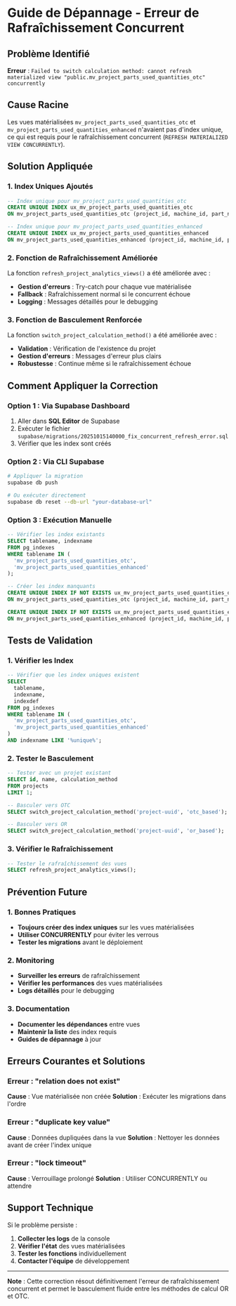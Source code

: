 # Guide de Dépannage - Erreur de Rafraîchissement Concurrent

## Problème Identifié
**Erreur** : `Failed to switch calculation method: cannot refresh materialized view "public.mv_project_parts_used_quantities_otc" concurrently`

## Cause Racine
Les vues matérialisées `mv_project_parts_used_quantities_otc` et `mv_project_parts_used_quantities_enhanced` n'avaient pas d'index unique, ce qui est requis pour le rafraîchissement concurrent (`REFRESH MATERIALIZED VIEW CONCURRENTLY`).

## Solution Appliquée

### 1. Index Uniques Ajoutés
```sql
-- Index unique pour mv_project_parts_used_quantities_otc
CREATE UNIQUE INDEX ux_mv_project_parts_used_quantities_otc 
ON mv_project_parts_used_quantities_otc (project_id, machine_id, part_number);

-- Index unique pour mv_project_parts_used_quantities_enhanced
CREATE UNIQUE INDEX ux_mv_project_parts_used_quantities_enhanced 
ON mv_project_parts_used_quantities_enhanced (project_id, machine_id, part_number);
```

### 2. Fonction de Rafraîchissement Améliorée
La fonction `refresh_project_analytics_views()` a été améliorée avec :
- **Gestion d'erreurs** : Try-catch pour chaque vue matérialisée
- **Fallback** : Rafraîchissement normal si le concurrent échoue
- **Logging** : Messages détaillés pour le debugging

### 3. Fonction de Basculement Renforcée
La fonction `switch_project_calculation_method()` a été améliorée avec :
- **Validation** : Vérification de l'existence du projet
- **Gestion d'erreurs** : Messages d'erreur plus clairs
- **Robustesse** : Continue même si le rafraîchissement échoue

## Comment Appliquer la Correction

### Option 1 : Via Supabase Dashboard
1. Aller dans **SQL Editor** de Supabase
2. Exécuter le fichier `supabase/migrations/20251015140000_fix_concurrent_refresh_error.sql`
3. Vérifier que les index sont créés

### Option 2 : Via CLI Supabase
```bash
# Appliquer la migration
supabase db push

# Ou exécuter directement
supabase db reset --db-url "your-database-url"
```

### Option 3 : Exécution Manuelle
```sql
-- Vérifier les index existants
SELECT tablename, indexname 
FROM pg_indexes 
WHERE tablename IN (
  'mv_project_parts_used_quantities_otc',
  'mv_project_parts_used_quantities_enhanced'
);

-- Créer les index manquants
CREATE UNIQUE INDEX IF NOT EXISTS ux_mv_project_parts_used_quantities_otc 
ON mv_project_parts_used_quantities_otc (project_id, machine_id, part_number);

CREATE UNIQUE INDEX IF NOT EXISTS ux_mv_project_parts_used_quantities_enhanced 
ON mv_project_parts_used_quantities_enhanced (project_id, machine_id, part_number);
```

## Tests de Validation

### 1. Vérifier les Index
```sql
-- Vérifier que les index uniques existent
SELECT 
  tablename,
  indexname,
  indexdef
FROM pg_indexes 
WHERE tablename IN (
  'mv_project_parts_used_quantities_otc',
  'mv_project_parts_used_quantities_enhanced'
)
AND indexname LIKE '%unique%';
```

### 2. Tester le Basculement
```sql
-- Tester avec un projet existant
SELECT id, name, calculation_method 
FROM projects 
LIMIT 1;

-- Basculer vers OTC
SELECT switch_project_calculation_method('project-uuid', 'otc_based');

-- Basculer vers OR
SELECT switch_project_calculation_method('project-uuid', 'or_based');
```

### 3. Vérifier le Rafraîchissement
```sql
-- Tester le rafraîchissement des vues
SELECT refresh_project_analytics_views();
```

## Prévention Future

### 1. Bonnes Pratiques
- **Toujours créer des index uniques** sur les vues matérialisées
- **Utiliser CONCURRENTLY** pour éviter les verrous
- **Tester les migrations** avant le déploiement

### 2. Monitoring
- **Surveiller les erreurs** de rafraîchissement
- **Vérifier les performances** des vues matérialisées
- **Logs détaillés** pour le debugging

### 3. Documentation
- **Documenter les dépendances** entre vues
- **Maintenir la liste** des index requis
- **Guides de dépannage** à jour

## Erreurs Courantes et Solutions

### Erreur : "relation does not exist"
**Cause** : Vue matérialisée non créée
**Solution** : Exécuter les migrations dans l'ordre

### Erreur : "duplicate key value"
**Cause** : Données dupliquées dans la vue
**Solution** : Nettoyer les données avant de créer l'index unique

### Erreur : "lock timeout"
**Cause** : Verrouillage prolongé
**Solution** : Utiliser CONCURRENTLY ou attendre

## Support Technique

Si le problème persiste :
1. **Collecter les logs** de la console
2. **Vérifier l'état** des vues matérialisées
3. **Tester les fonctions** individuellement
4. **Contacter l'équipe** de développement

---

**Note** : Cette correction résout définitivement l'erreur de rafraîchissement concurrent et permet le basculement fluide entre les méthodes de calcul OR et OTC.
